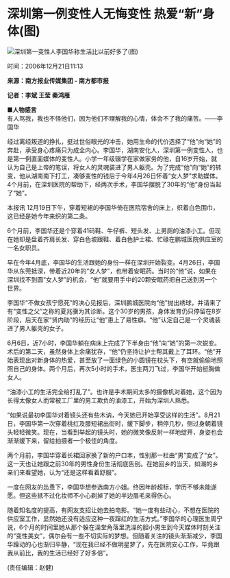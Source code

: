# 深圳第一例变性人无悔变性 热爱“新”身体(图)

![深圳第一变性人李国华称生活比以前好多了(图)](https://photocdn.sohu.com/20061221/Img247182538.jpg)

时间：2006年12月21日11:13

**来源：南方报业传媒集团 - 南方都市报**

**记者：李斌 王莹 秦鸿雁**

**■人物感言**  
有人骂我，我也不怪他们，因为他们不理解我的心情，体会不了我的痛苦。——李国华

经过离经叛道的挣扎，挺过世俗眼光的冲击，她用生命的代价选择了“他”向“她”的奔赴，承受身心疼痛只为成全内心。李国华，湖南安化人，深圳第一例变性人，也是第一例直面媒体的变性人。小学一年级辍学在家做家务的他，自16岁开始，就认为自己是上帝的笔误，将女人的灵魂装进了男人躯壳。为了完成“他”向“她”的转变，他从湖南南下打工，凑够变性的钱后于今年4月26日怀着“女人梦”求助媒体。4个月前，在深圳医院的帮助下，经两次手术，李国华摆脱了30年的“他”身份当起了“她”。

本报讯 12月19日下午，穿着短裙的李国华倚在医院宿舍的床上，织着白色围巾，这已经是她今年来织的第二条。

6个月前，李国华还是个穿着41码鞋、牛仔裤、短头发、上男厕的油漆小工。但现在她却是盘着齐肩长发、穿白色坡跟鞋、着白色护士裙、忙碌在鹏城医院供应室的一名女职员。

早在今年4月底，李国华的生活跟她的身份一样在深圳开始裂变。4月26日，李国华从东莞抵深，带着近20年的“女人梦”，也带着安眠药。当时的“他”说，如果在深圳找不到圆“女人梦”的机会，“他”就要用手中的20颗安眠药把自己送到另一个世界。

李国华“不做女孩宁愿死”的决心见报后，深圳鹏城医院向“他”抛出绣球，并请来了有“变性之父”之称的夏兆骥为其诊断。这个30岁的男孩，身体发育仍只停留在8岁阶段，后天在家“贤内助”的经历让“他”患上了易性癖。“他”认定自己是一个灵魂装进了男人躯壳的女子。

6月6日，近7小时，李国华躺在病床上完成了下半身由“他”向“她”的第一次蜕变。术后的第二天，虽然身体上余痛犹存，“他”仍坚持让护士帮其戴上了耳环。“他”开始表现出对新身体的热爱，甚至放了一面绿色的小圆镜在枕头下，有空就偷偷地照照自己的身体。两个月后，再次5小时的手术，医生两刀飞过，李国华开始挺胸做女人。

“油漆小工的生活完全给打乱了”。也许是手术期间太多的摄像机对着她，这个因为长得太像女人而常被工厂里的男工欺负的油漆工，开始为深圳人熟悉。

“如果说最初李国华对着镜头还有些木讷，今天她已开始享受这样的生活”。8月21日，李国华第一次穿着桃红及膝短裙出街时，缓下脚步，稍停几秒，侧过身朝着镜头轻轻微笑。现在，当看到举起的镜头时，她的微笑像反射一样地绽开，身姿也会渐渐缓下来，留给拍摄者一个极佳的角度。

两个月前，李国华穿着长裙回家换了新的户口本，性别那一栏由“男”变成了“女”。这一天也让她跟之前30年的男性身份生活彻底告别。在她回乡的当天，如潮的乡亲们来看望她，认为“还是这样看着舒服”。

一度在网友的怂恿下，李国华想参选南方小姐。终因年龄超标，学历不够未能遂愿。但这些抵不过化妆师不小心剃掉了她的半边眉毛来得伤心。

随着知名度的提高，有网友支招让她去拍电影。“她一度有些动心，不想在医院的供应室工作，显然她还没有适应这种一夜蹿红的生活方式。”李国华的心理医生周宁说，6个月的时间里她从那个躲在澡堂角落里洗澡的胆小男生到今天媒体时刻关注的“变性美女”，偶尔会有一些不切实际的梦想。但随着关注的镜头渐渐减少，李国华躁动的心也渐归平静，“现在我已经不做明星梦了，先在医院安心工作，毕竟跟我从前比，我的生活已经好了好多倍”。

(责任编辑：赵健)
<!-- tcd_original_link http://news.sohu.com/20061221/n247182439.shtml -->
